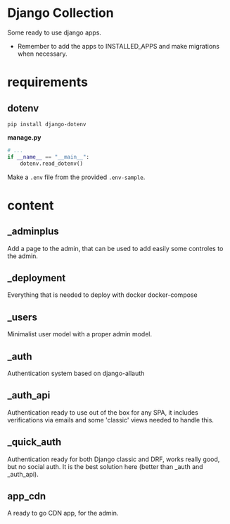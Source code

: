 # Django Collection

Some ready to use django apps.

- Remember to add the apps to INSTALLED_APPS and make migrations when necessary.

# requirements

## dotenv
`pip install django-dotenv`

**manage.py**
```python
# ...
if __name__ == "__main__":
    dotenv.read_dotenv()

```
Make a `.env` file from the provided `.env-sample`.

# content

## _adminplus

Add a page to the admin, that can be used to add easily some controles to the admin.

## _deployment

Everything that is needed to deploy with docker docker-compose

## _users

Minimalist user model with a proper admin model.

## _auth

Authentication system based on django-allauth

## _auth_api

Authentication ready to use out of the box for any SPA, it includes verifications
via emails and some 'classic' views needed to handle this.

## _quick_auth

Authentication ready for both Django classic and DRF, works really good, but no social auth.
It is the best solution here (better than _auth and _auth_api).

## app_cdn

A ready to go CDN app, for the admin.
